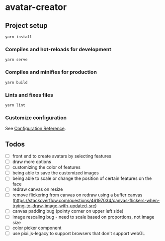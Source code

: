 # avatar-creator


## Project setup
```
yarn install
```

### Compiles and hot-reloads for development
```
yarn serve
```

### Compiles and minifies for production
```
yarn build
```

### Lints and fixes files
```
yarn lint
```

### Customize configuration
See [Configuration Reference](https://cli.vuejs.org/config/).


## Todos
- [ ] front end to create avatars by selecting features
- [ ] draw more options
- [ ] customizing the color of features
- [ ] being able to save the customized images
- [ ] being able to scale or change the position of certain features on the face
- [ ] redraw canvas on resize
- [ ] remove flickering from canvas on redraw using a buffer canvas (https://stackoverflow.com/questions/46197034/canvas-flickers-when-trying-to-draw-image-with-updated-src)
- [ ] canvas padding bug (pointy corner on upper left side)
- [ ] image rescaling bug - need to scale based on proportions, not image size
- [ ] color picker component
- [ ] use pixi.js-legacy to support browsers that don't support webGL
